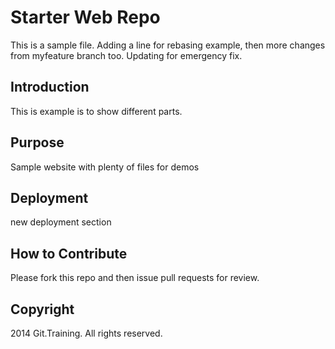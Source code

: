 # Starter Web Repo

This is a sample file. Adding a line for rebasing example, then
more changes from myfeature branch too.
Updating for emergency fix.

## Introduction

This is example is to show different parts.

## Purpose

Sample website with plenty of files for demos

## Deployment

new deployment section

## How to Contribute

Please fork this repo and then issue pull requests for review.

## Copyright

2014 Git.Training. All rights reserved.